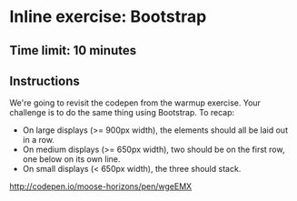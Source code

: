 # Inline exercise: Bootstrap

## Time limit: 10 minutes
## Instructions

We're going to revisit the codepen from the warmup exercise. Your
challenge is to do the same thing using Bootstrap. To recap:

- On large displays (>= 900px width), the elements should all be laid
  out in a row.
- On medium displays (>= 650px width), two should be on the first row,
  one below on its own line.
- On small displays (< 650px width), the three should stack.

http://codepen.io/moose-horizons/pen/wgeEMX

